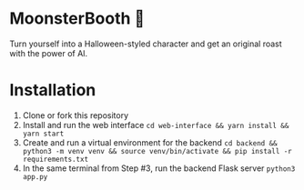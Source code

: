 # MoonsterBooth 🧌
Turn yourself into a Halloween-styled character and get an original roast with the power of AI.

# Installation
1. Clone or fork this repository
2. Install and run the web interface `cd web-interface && yarn install && yarn start`
3. Create and run a virtual environment for the backend `cd backend && python3 -m venv venv && source venv/bin/activate && pip install -r requirements.txt`
4. In the same terminal from Step #3, run the backend Flask server `python3 app.py`